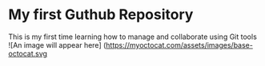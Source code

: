 # My first Guthub Repository
This is my first time learning how to manage and collaborate using Git tools
![An image will appear here] (https://myoctocat.com/assets/images/base-octocat.svg

